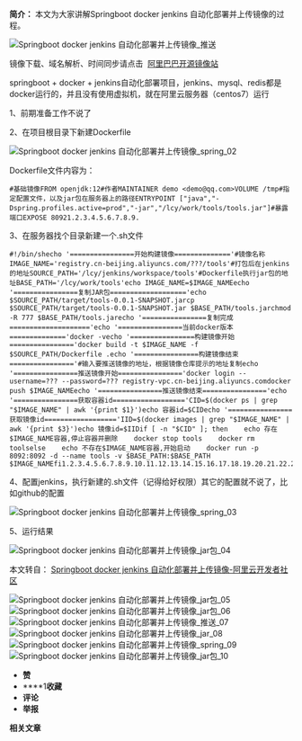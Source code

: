 **简介：** 本文为大家讲解Springboot docker jenkins 自动化部署并上传镜像的过程。

![Springboot docker jenkins 自动化部署并上传镜像_推送](https://s2.51cto.com/images/blog/202112/08223103_61b0c1a789c373175.jpg?x-oss-process=image/format,webp/resize,m_fixed,w_1184)

镜像下载、域名解析、时间同步请点击  [阿里巴巴开源镜像站](https://developer.aliyun.com/mirror)

springboot + docker + jenkins自动化部署项目，jenkins、mysql、redis都是docker运行的，并且没有使用虚拟机，就在阿里云服务器（centos7）运行

1、前期准备工作不说了

2、在项目根目录下新建Dockerfile

![Springboot docker jenkins 自动化部署并上传镜像_spring_02](https://s2.51cto.com/images/blog/202112/08223103_61b0c1a77e6a734947.png?x-oss-process=image/format,webp/resize,m_fixed,w_1184)

Dockerfile文件内容为：

```
#基础镜像FROM openjdk:12#作者MAINTAINER demo <demo@qq.com>VOLUME /tmp#指定配置文件，以及jar包在服务器上的路径ENTRYPOINT ["java","-Dspring.profiles.active=prod","-jar","/lcy/work/tools/tools.jar"]#暴露端口EXPOSE 80921.2.3.4.5.6.7.8.9.
```

3、在服务器找个目录新建一个.sh文件

```
#!/bin/shecho '================开始构建镜像=============='#镜像名称IMAGE_NAME='registry.cn-beijing.aliyuncs.com/???/tools'#打包后在jenkins的地址SOURCE_PATH='/lcy/jenkins/workspace/tools'#Dockerfile执行jar包的地址BASE_PATH='/lcy/work/tools'echo IMAGE_NAME=$IMAGE_NAMEecho '================复制JAR包==================='echo $SOURCE_PATH/target/tools-0.0.1-SNAPSHOT.jarcp $SOURCE_PATH/target/tools-0.0.1-SNAPSHOT.jar $BASE_PATH/tools.jarchmod -R 777 $BASE_PATH/tools.jarecho '================复制完成===================='echo '================当前docker版本=============='docker -vecho '================构建镜像开始================'docker build -t $IMAGE_NAME -f $SOURCE_PATH/Dockerfile .echo '================构建镜像结束================'#输入要推送镜像的地址，根据镜像仓库提示的地址复制echo '================推送镜像开始================'docker login --username=??? --password=??? registry-vpc.cn-beijing.aliyuncs.comdocker push $IMAGE_NAMEecho '================推送镜像结束================'echo '================获取容器id=================='CID=$(docker ps | grep "$IMAGE_NAME" | awk '{print $1}')echo 容器id=$CIDecho '================获取镜像id=================='IID=$(docker images | grep "$IMAGE_NAME" | awk '{print $3}')echo 镜像id=$IIDif [ -n "$CID" ]; then    echo 存在$IMAGE_NAME容器,停止容器并删除    docker stop tools    docker rm toolselse    echo 不存在$IMAGE_NAME容器,开始启动    docker run -p 8092:8092 -d --name tools -v $BASE_PATH:$BASE_PATH $IMAGE_NAMEfi1.2.3.4.5.6.7.8.9.10.11.12.13.14.15.16.17.18.19.20.21.22.23.24.25.26.27.28.29.30.31.32.33.34.35.36.37.38.
```

4、配置jenkins，执行新建的.sh文件（记得给好权限）其它的配置就不说了，比如github的配置

![Springboot docker jenkins 自动化部署并上传镜像_spring_03](https://s2.51cto.com/images/blog/202112/08223103_61b0c1a79aad073739.png?x-oss-process=image/format,webp/resize,m_fixed,w_1184)

5、运行结果

![Springboot docker jenkins 自动化部署并上传镜像_jar包_04](https://s2.51cto.com/images/blog/202112/08223103_61b0c1a7e034b69268.png?x-oss-process=image/format,webp/resize,m_fixed,w_1184)

本文转自： [Springboot docker jenkins 自动化部署并上传镜像-阿里云开发者社区](https://developer.aliyun.com/article/768149?spm=a2c6h.12873581.0.0.34342784qJIXxv&groupCode=mirror)

![Springboot docker jenkins 自动化部署并上传镜像_jar包_05](https://s2.51cto.com/images/202112/79114bd7947de973f8255176f8a36a4ce0cf78.gif?x-oss-process=image/watermark,size_14,text_QDUxQ1RP5Y2a5a6i,color_FFFFFF,t_30,g_se,x_10,y_10,shadow_20,type_ZmFuZ3poZW5naGVpdGk=)![Springboot docker jenkins 自动化部署并上传镜像_jar包_06](https://s2.51cto.com/images/202112/26dfa6d06d5e5cf92ec4481b394882028f3288.gif?x-oss-process=image/watermark,size_14,text_QDUxQ1RP5Y2a5a6i,color_FFFFFF,t_30,g_se,x_10,y_10,shadow_20,type_ZmFuZ3poZW5naGVpdGk=)![Springboot docker jenkins 自动化部署并上传镜像_推送_07](https://s2.51cto.com/images/202112/65595a530ebcb32ddd1623bc78da4f7b629e29.gif?x-oss-process=image/watermark,size_14,text_QDUxQ1RP5Y2a5a6i,color_FFFFFF,t_30,g_se,x_10,y_10,shadow_20,type_ZmFuZ3poZW5naGVpdGk=)![Springboot docker jenkins 自动化部署并上传镜像_jar_08](https://s2.51cto.com/images/202112/52881e297884193a1168076fd18178c958939c.gif?x-oss-process=image/watermark,size_14,text_QDUxQ1RP5Y2a5a6i,color_FFFFFF,t_30,g_se,x_10,y_10,shadow_20,type_ZmFuZ3poZW5naGVpdGk=)![Springboot docker jenkins 自动化部署并上传镜像_spring_09](https://s2.51cto.com/images/202112/499968053d99c9a37ad345cc47187f5ae51fea.gif?x-oss-process=image/watermark,size_14,text_QDUxQ1RP5Y2a5a6i,color_FFFFFF,t_30,g_se,x_10,y_10,shadow_20,type_ZmFuZ3poZW5naGVpdGk=)![Springboot docker jenkins 自动化部署并上传镜像_jar包_10](https://s2.51cto.com/images/202112/5793be99662ec386e6d6294cb4ded35ed388be.gif?x-oss-process=image/watermark,size_14,text_QDUxQ1RP5Y2a5a6i,color_FFFFFF,t_30,g_se,x_10,y_10,shadow_20,type_ZmFuZ3poZW5naGVpdGk=)

-   **赞**
-   ****1**收藏**
-   **评论**
-   **举报**

**相关文章**